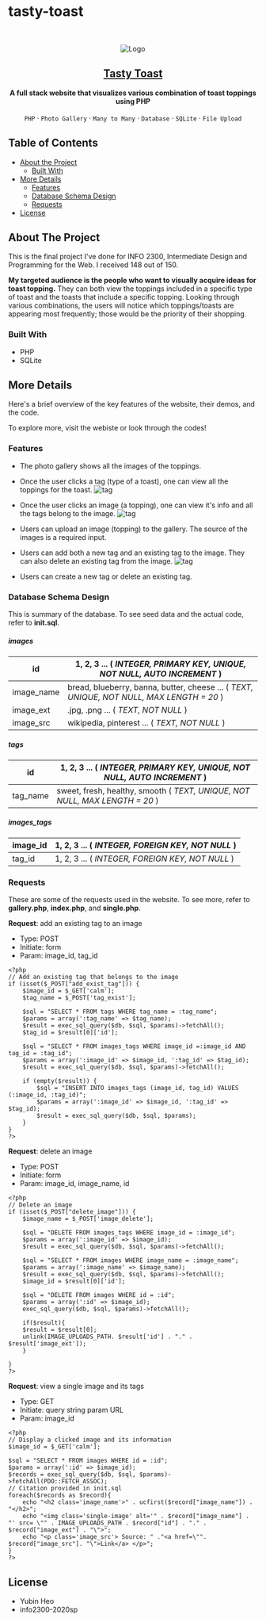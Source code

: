 # tasty-toast



<!-- PROJECT LOGO -->
<br />
<p align="center">
    <img src="images/preview.png" alt="Logo">

  <h2 align="center"> <a href="hhttps://calm-springs-24405.herokuapp.com/index.php">Tasty Toast</a></h3>

  <p align="center">
    <strong>A full stack website that visualizes various combination of toast toppings using PHP</strong>
    <br />
    <br />
    <code>PHP</code>
    ·
    <code>Photo Gallery</code>
    ·
    <code>Many to Many</code>
    ·
    <code>Database</code>
    ·
    <code>SQLite</code>
    ·
    <code>File Upload</code>
  </p>
</p>


<!-- TABLE OF CONTENTS -->
## Table of Contents

* [About the Project](#about-the-project)
  * [Built With](#built-with)
* [More Details](#more-details)
  * [Features](#features)
  * [Database Schema Design](#database-schema-design)
  * [Requests](#requests)
* [License](#license)


<!-- ABOUT THE PROJECT -->
## About The Project

This is the final project I've done for INFO 2300, Intermediate Design and Programming for the Web. I received 148 out of 150. 

**My targeted audience is the people who want to visually acquire ideas for toast topping.** They can both view the toppings included in a specific type of toast and the toasts that include a specific topping. Looking through various combinations, the users will notice which toppings/toasts are appearing most frequently; those would be the priority of their shopping. 

<!-- BUILT WITH -->
### Built With

* PHP
* SQLite


<!-- BUILT WITH -->
## More Details

Here's a brief overview of the key features of the website, their demos, and the code.

To explore more, visit the webiste or look through the codes!

<!-- PHOTO GALLERY -->
### Features


- The photo gallery shows all the images of the toppings.
- Once the user clicks a tag (type of a toast), one can view all the toppings for the toast.
![tag](gifs/tag.gif)

- Once the user clicks an image (a topping), one can view it's info and all the tags belong to the image.
![tag](gifs/image.gif)

- Users can upload an image (topping) to the gallery. The source of the images is a required input.
- Users can add both a new tag and an existing tag to the image. They can also delete an existing tag from the image.
![tag](gifs/add-existing-tag.gif)

- Users can create a new tag or delete an existing tag. 


<!-- DATABASE SCHEMA DESIGN -->
### Database Schema Design

This is summary of the database. To see seed data and the actual code, refer to **init.sql**.

##### images

| id         | 1, 2, 3 ... ( *INTEGER, PRIMARY KEY, UNIQUE, NOT NULL, AUTO INCREMENT* )                  |
|------------|-------------------------------------------------------------------------------------------|
| image_name | bread, blueberry, banna, butter, cheese ... ( *TEXT, UNIQUE, NOT NULL, MAX LENGTH = 20* ) |
| image_ext  | .jpg, .png ... ( *TEXT, NOT NULL* )                                                       |
| image_src  | wikipedia, pinterest ... ( *TEXT, NOT NULL* )                                             |

##### tags
| id       | 1, 2, 3 ... ( *INTEGER, PRIMARY KEY, UNIQUE, NOT NULL, AUTO INCREMENT* )    |
|----------|-----------------------------------------------------------------------------|
| tag_name | sweet, fresh, healthy, smooth ( *TEXT, UNIQUE, NOT NULL, MAX LENGTH = 20* ) |

##### images_tags
| image_id | 1, 2, 3 ... ( *INTEGER, FOREIGN KEY, NOT NULL* ) |
|----------|--------------------------------------------------|
| tag_id   | 1, 2, 3 ... ( *INTEGER, FOREIGN KEY, NOT NULL* ) |

<!-- REQUESTS -->
### Requests

These are some of the requests used in the website. To see more, refer to **gallery.php**, **index.php**, and **single.php**. 

**Request**: add an existing tag to an image
- Type: POST
- Initiate: form
- Param: image_id, tag_id
```
<?php
// Add an existing tag that belongs to the image
if (isset($_POST["add_exist_tag"])) {
    $image_id = $_GET['calm'];
    $tag_name = $_POST['tag_exist'];

    $sql = "SELECT * FROM tags WHERE tag_name = :tag_name";
    $params = array(':tag_name' => $tag_name);
    $result = exec_sql_query($db, $sql, $params)->fetchAll();
    $tag_id = $result[0]['id'];

    $sql = "SELECT * FROM images_tags WHERE image_id =:image_id AND tag_id = :tag_id";
    $params = array(':image_id' => $image_id, ':tag_id' => $tag_id);
    $result = exec_sql_query($db, $sql, $params)->fetchAll();

    if (empty($result)) {
        $sql = "INSERT INTO images_tags (image_id, tag_id) VALUES (:image_id, :tag_id)";
        $params = array(':image_id' => $image_id, ':tag_id' => $tag_id);
        $result = exec_sql_query($db, $sql, $params);
    }
}
?>
```

**Request**: delete an image
- Type: POST
- Initiate: form
- Param: image_id, image_name, id
```
<?php
// Delete an image
if (isset($_POST["delete_image"])) {
    $image_name = $_POST['image_delete'];

    $sql = "DELETE FROM images_tags WHERE image_id = :image_id";
    $params = array(':image_id' => $image_id);
    $result = exec_sql_query($db, $sql, $params)->fetchAll();

    $sql = "SELECT * FROM images WHERE image_name = :image_name";
    $params = array(':image_name' => $image_name);
    $result = exec_sql_query($db, $sql, $params)->fetchAll();
    $image_id = $result[0]['id'];

    $sql = "DELETE FROM images WHERE id = :id";
    $params = array(':id' => $image_id);
    exec_sql_query($db, $sql, $params)->fetchAll();

    if($result){
    $result = $result[0];
    unlink(IMAGE_UPLOADS_PATH. $result['id'] . "." . $result['image_ext']);
    }

}
?>
```

**Request**: view a single image and its tags
- Type: GET
- Initiate: query string param URL
- Param: image_id
```
<?php
// Display a clicked image and its information
$image_id = $_GET['calm'];

$sql = "SELECT * FROM images WHERE id = :id";
$params = array(':id' => $image_id);
$records = exec_sql_query($db, $sql, $params)->fetchAll(PDO::FETCH_ASSOC);
// Citation provided in init.sql
foreach($records as $record){
    echo "<h2 class='image_name'>" . ucfirst($record["image_name"]) . "</h2>";
    echo "<img class='single-image' alt='" . $record["image_name"] . "' src= \"" . IMAGE_UPLOADS_PATH . $record["id"] . "." . $record["image_ext"] . "\">";
    echo "<p class='image_src'> Source: " ."<a href=\"". $record["image_src"]. "\">Link</a> </p>";
}
?>
```

## License

- Yubin Heo
- info2300-2020sp
